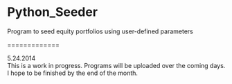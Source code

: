 Python_Seeder
=============

Program to seed equity portfolios using user-defined parameters

=============

5.24.2014 <BR>
This is a work in progress. Programs will be uploaded over the coming days. I hope to be finished by the end of the month.
